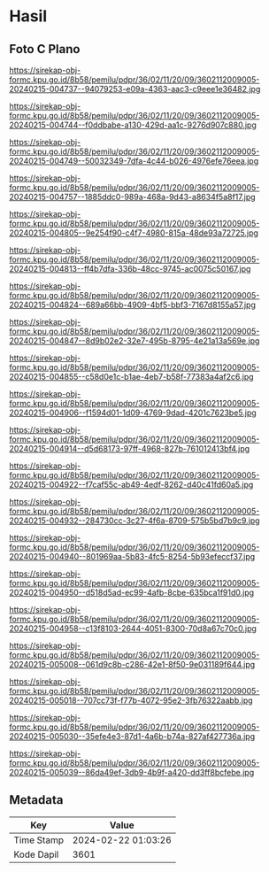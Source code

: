 # Hasil

## Foto C Plano

https://sirekap-obj-formc.kpu.go.id/8b58/pemilu/pdpr/36/02/11/20/09/3602112009005-20240215-004737--94079253-e09a-4363-aac3-c9eee1e36482.jpg

https://sirekap-obj-formc.kpu.go.id/8b58/pemilu/pdpr/36/02/11/20/09/3602112009005-20240215-004744--f0ddbabe-a130-429d-aa1c-9276d907c880.jpg

https://sirekap-obj-formc.kpu.go.id/8b58/pemilu/pdpr/36/02/11/20/09/3602112009005-20240215-004749--50032349-7dfa-4c44-b026-4976efe76eea.jpg

https://sirekap-obj-formc.kpu.go.id/8b58/pemilu/pdpr/36/02/11/20/09/3602112009005-20240215-004757--1885ddc0-989a-468a-9d43-a8634f5a8f17.jpg

https://sirekap-obj-formc.kpu.go.id/8b58/pemilu/pdpr/36/02/11/20/09/3602112009005-20240215-004805--9e254f90-c4f7-4980-815a-48de93a72725.jpg

https://sirekap-obj-formc.kpu.go.id/8b58/pemilu/pdpr/36/02/11/20/09/3602112009005-20240215-004813--ff4b7dfa-336b-48cc-9745-ac0075c50167.jpg

https://sirekap-obj-formc.kpu.go.id/8b58/pemilu/pdpr/36/02/11/20/09/3602112009005-20240215-004824--689a66bb-4909-4bf5-bbf3-7167d8155a57.jpg

https://sirekap-obj-formc.kpu.go.id/8b58/pemilu/pdpr/36/02/11/20/09/3602112009005-20240215-004847--8d9b02e2-32e7-495b-8795-4e21a13a569e.jpg

https://sirekap-obj-formc.kpu.go.id/8b58/pemilu/pdpr/36/02/11/20/09/3602112009005-20240215-004855--c58d0e1c-b1ae-4eb7-b58f-77383a4af2c6.jpg

https://sirekap-obj-formc.kpu.go.id/8b58/pemilu/pdpr/36/02/11/20/09/3602112009005-20240215-004906--f1594d01-1d09-4769-9dad-4201c7623be5.jpg

https://sirekap-obj-formc.kpu.go.id/8b58/pemilu/pdpr/36/02/11/20/09/3602112009005-20240215-004914--d5d68173-97ff-4968-827b-761012413bf4.jpg

https://sirekap-obj-formc.kpu.go.id/8b58/pemilu/pdpr/36/02/11/20/09/3602112009005-20240215-004922--f7caf55c-ab49-4edf-8262-d40c41fd60a5.jpg

https://sirekap-obj-formc.kpu.go.id/8b58/pemilu/pdpr/36/02/11/20/09/3602112009005-20240215-004932--284730cc-3c27-4f6a-8709-575b5bd7b9c9.jpg

https://sirekap-obj-formc.kpu.go.id/8b58/pemilu/pdpr/36/02/11/20/09/3602112009005-20240215-004940--801969aa-5b83-4fc5-8254-5b93efeccf37.jpg

https://sirekap-obj-formc.kpu.go.id/8b58/pemilu/pdpr/36/02/11/20/09/3602112009005-20240215-004950--d518d5ad-ec99-4afb-8cbe-635bca1f91d0.jpg

https://sirekap-obj-formc.kpu.go.id/8b58/pemilu/pdpr/36/02/11/20/09/3602112009005-20240215-004958--c13f8103-2644-4051-8300-70d8a67c70c0.jpg

https://sirekap-obj-formc.kpu.go.id/8b58/pemilu/pdpr/36/02/11/20/09/3602112009005-20240215-005008--061d9c8b-c286-42e1-8f50-9e031189f644.jpg

https://sirekap-obj-formc.kpu.go.id/8b58/pemilu/pdpr/36/02/11/20/09/3602112009005-20240215-005018--707cc73f-f77b-4072-95e2-3fb76322aabb.jpg

https://sirekap-obj-formc.kpu.go.id/8b58/pemilu/pdpr/36/02/11/20/09/3602112009005-20240215-005030--35efe4e3-87d1-4a6b-b74a-827af427736a.jpg

https://sirekap-obj-formc.kpu.go.id/8b58/pemilu/pdpr/36/02/11/20/09/3602112009005-20240215-005039--86da49ef-3db9-4b9f-a420-dd3ff8bcfebe.jpg


## Metadata

| Key        | Value               |
| ---------- | ------------------- |
| Time Stamp | 2024-02-22 01:03:26 |
| Kode Dapil | 3601                |




